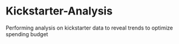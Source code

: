 # Kickstarter-Analysis
Performing analysis on kickstarter data to reveal trends to optimize spending budget 
